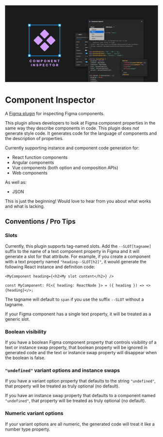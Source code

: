 ![](ComponentInspectorBanner.png)

# Component Inspector

A [Figma plugin](https://www.figma.com/community/plugin/1162860898904210114) for inspecting Figma components.

This plugin allows developers to look at Figma component properties in the same way they describe components in code. This plugin does _not_ generate style code. It generates code for the language of components and the description of properties.

Currently supporting instance and component code generation for:

- React function components
- Angular components
- Vue components (both option and composition APIs)
- Web components

As well as:

- JSON

This is just the beginning! Would love to hear from you about what works and what is lacking.

## Conventions / Pro Tips

### Slots

Currently, this plugin supports tag-named slots. Add the `--SLOT[tagname]` suffix to the name of a text component property in Figma and it will generate a slot for that attribute. For example, if you create a component with a text property named `"heading--SLOT[h2]"`, it would generate the following React instance and definition code:

```tsx
<MyComponent heading={<h2>My slot content</h2>} />
```

```tsx
const MyComponent: FC<{ heading: ReactNode }> = ({ heading }) => <>{heading}</>;
```

The tagname will default to `span` if you use the suffix `--SLOT` without a tagname.

If your Figma component has a single text property, it will be treated as a generic slot.

### Boolean visibility

If you have a boolean Figma component property that controls visibility of a text or instance swap property, that boolean property will be ignored in generated code and the text or instance swap property will disappear when the boolean is false.

### `"undefined"` variant options and instance swaps

If you have a variant option property that defaults to the string `"undefined"`, that property will be treated as truly optional (no default).

If you have an instance swap property that defaults to a component named `"undefined"`, that property will be treated as truly optional (no default).

### Numeric variant options

If your variant options are all numeric, the generated code will treat it like a number type property.
